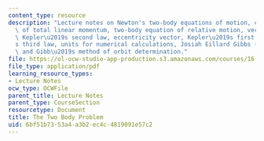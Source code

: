 ```yaml
---
content_type: resource
description: "Lecture notes on Newton's two-body equations of motion, conservation\
  \ of total linear momentum, two-body equation of relative motion, vector notation,\
  \ Kepler\u2019s second law, eccentricity vector, Kepler\u2019s first law, Kepler\u2019\
  s third law, units for numerical calculations, Josiah Eillard Gibbs (1839-1908),\
  \ and Gibb\u2019s method of orbit determination."
file: https://ol-ocw-studio-app-production.s3.amazonaws.com/courses/16-346-astrodynamics-fall-2008/6bf51b7353a4a3b2ec4c4819091e57c2_lec_01.pdf
file_type: application/pdf
learning_resource_types:
- Lecture Notes
ocw_type: OCWFile
parent_title: Lecture Notes
parent_type: CourseSection
resourcetype: Document
title: The Two Body Problem
uid: 6bf51b73-53a4-a3b2-ec4c-4819091e57c2
---
```

